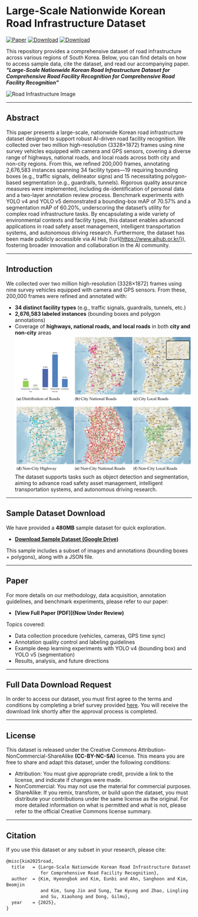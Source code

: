 # Large-Scale Nationwide Korean Road Infrastructure Dataset

[![Paper](https://img.shields.io/badge/Paper-UnderReview-black?style=for-the-badge&logo=adobeacrobatreader)](https://drive.google.com/file/d/1BAdLggaiQaVZGeg28dY7paguXNcEV-lX/view?usp=drive_link)
[![Download](https://img.shields.io/badge/Download-Sample(480MB)-blue?style=for-the-badge&logo=databricks)](https://drive.google.com/file/d/1BAdLggaiQaVZGeg28dY7paguXNcEV-lX/view?usp=drive_link)
[![Download](https://img.shields.io/badge/Download-Full-blue?style=for-the-badge&logo=github)](https://forms.gle/HFojMyLaLR9CSA6Q7)


This repository provides a comprehensive dataset of road infrastructure across various regions of South Korea. Below, you can find details on how to access sample data, cite the dataset, and read our accompanying paper. _**"Large-Scale Nationwide Korean Road Infrastructure Dataset for Comprehensive Road Facility Recognition for Comprehensive Road Facility Recognition"**_


![Road Infrastructure Image](img/main.png)

---

## Abstract
This paper presents a large-scale, nationwide Korean road infrastructure dataset designed to support robust AI-driven road facility recognition. We collected over two million high-resolution (3328×1872) frames using nine survey vehicles equipped with camera and GPS sensors, covering a diverse range of highways, national roads, and local roads across both city and non-city regions. From this, we refined 200,000 frames, annotating 2,676,583 instances spanning 34 facility types—19 requiring bounding boxes (e.g., traffic signals, delineator signs) and 15 necessitating polygon-based segmentation (e.g., guardrails, tunnels). Rigorous quality assurance measures were implemented, including de-identification of personal data and a two-layer annotation review process. Benchmark experiments with YOLO v4 and YOLO v5 demonstrated a bounding-box mAP of 70.57\% and a segmentation mAP of 60.20\%, underscoring the dataset’s utility for complex road infrastructure tasks. By encapsulating a wide variety of environmental contexts and facility types, this dataset enables advanced applications in road safety asset management, intelligent transportation systems, and autonomous driving research. Furthermore, the dataset has been made publicly accessible via AI Hub (\url{https://www.aihub.or.kr/}), fostering broader innovation and collaboration in the AI community.

---

## Introduction
We collected over two million high-resolution (3328×1872) frames using nine survey vehicles equipped with camera and GPS sensors. From these, 200,000 frames were refined and annotated with:
- **34 distinct facility types** (e.g., traffic signals, guardrails, tunnels, etc.)
- **2,676,583 labeled instances** (bounding boxes and polygon annotations)
- Coverage of **highways, national roads, and local roads** in both **city and non-city** areas
![Coverage of Road](img/map.png)
The dataset supports tasks such as object detection and segmentation, aiming to advance road safety asset management, intelligent transportation systems, and autonomous driving research.

---

## Sample Dataset Download
We have provided a **480MB** sample dataset for quick exploration.

- **[Download Sample Dataset (Google Drive)](https://drive.google.com/file/d/1BAdLggaiQaVZGeg28dY7paguXNcEV-lX/view?usp=drive_link)**

This sample includes a subset of images and annotations (bounding boxes + polygons), along with a JSON file. 

---

## Paper
For more details on our methodology, data acquisition, annotation guidelines, and benchmark experiments, please refer to our paper:

- **[View Full Paper (PDF)](Now Under Review)**

Topics covered:
- Data collection procedure (vehicles, cameras, GPS time sync)
- Annotation quality control and labeling guidelines
- Example deep learning experiments with YOLO v4 (bounding box) and YOLO v5 (segmentation)
- Results, analysis, and future directions

---
## Full Data Download Request
In order to access our dataset, you must first agree to the terms and conditions by completing a brief survey provided [here](https://forms.gle/HFojMyLaLR9CSA6Q7). You will receive the download link shortly after the approval process is completed.

---

## License
This dataset is released under the Creative Commons Attribution-NonCommercial-ShareAlike **(CC-BY-NC-SA)** license. 
This means you are free to share and adapt this dataset, under the following conditions:
- Attribution: You must give appropriate credit, provide a link to the license, and indicate if changes were made.
- NonCommercial: You may not use the material for commercial purposes.
- ShareAlike: If you remix, transform, or build upon the dataset, you must distribute your contributions under the same license as the original.
For more detailed information on what is permitted and what is not, please refer to the official Creative Commons license summary.

---

## Citation
If you use this dataset or any subset in your research, please cite:
```
@misc{kim2025road,
  title   = {Large-Scale Nationwide Korean Road Infrastructure Dataset 
             for Comprehensive Road Facility Recognition},
  author  = {Kim, Hyeongbok and Kim, Eunbi and Ahn, Sanghoon and Kim, Beomjin 
             and Kim, Sung Jin and Sung, Tae Kyung and Zhao, Lingling 
             and Su, Xiaohong and Dong, Gilmu},
  year    = {2025},
}
